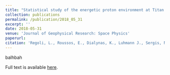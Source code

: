 ```yaml
---
title: "Statistical study of the energetic proton environment at Titan's orbit from the Cassini spacecraft"
collection: publications
permalink: /publication/2018_05_31
excerpt: ''
date: 2018-05-31
venue: 'Journal of Geophysical Research: Space Physics'
paperurl: 
citation: 'Regoli, L., Roussos, E., Dialynas, K., Luhmann J., Sergis, N., Jia, X., Román, D., Azari, A. R., Krupp, N., Jones, G., Coates, A., and Rae, I. (2018). &quot;Statistical study of the energetic proton environment at Titan's orbit from the Cassini spacecraft.&quot; <i>Journal of Geophysical Research: Space Physics</i>, 123, 4820–4834. https://doi.org/10.1029/2018JA025442'
---
```


balhbah


Full text is available [here](https://doi.org/10.1029/2018JA025442).

<!--- Recommended citation: Regoli, L. H., Roussos, E., Dialynas, K., Luhmann, J. G., Sergis, N., Jia, X., et al. (2018). &quot;Statistical study of the energetic proton environment at Titan's orbit from the Cassini spacecraft.&quot; <i>Journal of Geophysical Research: Space Physics</i>, 123, 4820–4834. https://doi.org/10.1029/2018JA025442' --->
